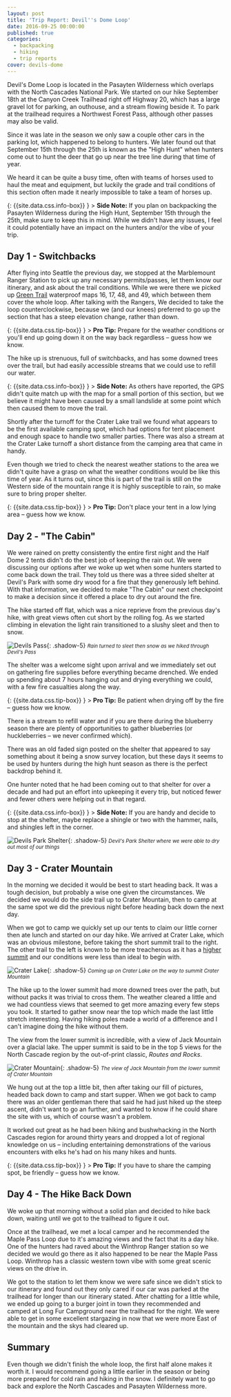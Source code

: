 ```yaml
---
layout: post
title: 'Trip Report: Devil''s Dome Loop'
date: 2016-09-25 00:00:00
published: true
categories:
  - backpacking
  - hiking
  - trip reports
cover: devils-dome
---
```



Devil's Dome Loop is located in the Pasayten Wilderness which overlaps with the North Cascades National Park. We started on our hike September 18th at the Canyon Creek Trailhead right off Highway 20, which has a large gravel lot for parking, an outhouse, and a stream flowing beside it. To park at the trailhead requires a Northwest Forest Pass, although other passes may also be valid.

Since it was late in the season we only saw a couple other cars in the parking lot, which happened to belong to hunters. We later found out that September 15th through the 25th is known as the "High Hunt" when hunters come out to hunt the deer that go up near the tree line during that time of year.

We heard it can be quite a busy time, often with teams of horses used to haul the meat and equipment, but luckily the grade and trail conditions of this section often made it nearly impossible to take a team of horses up.

{: {{site.data.css.info-box}} } &gt; **Side Note:** If you plan on backpacking the Pasayten Wilderness during the High Hunt, September 15th through the 25th, make sure to keep this in mind. While we didn't have any issues, I feel it could potentially have an impact on the hunters and/or the vibe of your trip.

## Day 1 - Switchbacks

After flying into Seattle the previous day, we stopped at the Marblemount Ranger Station to pick up any necessary permits/passes, let them know our itinerary, and ask about the trail conditions. While we were there we picked up [Green Trail](https://greentrailsmaps.com/) waterproof maps 16, 17, 48, and 49, which between them cover the whole loop. After talking with the Rangers, We decided to take the loop counterclockwise, because we (and our knees) preferred to go up the section that has a steep elevation change, rather than down.

{: {{site.data.css.tip-box}} } &gt; **Pro Tip:** Prepare for the weather conditions or you'll end up going down it on the way back regardless – guess how we know.

The hike up is strenuous, full of switchbacks, and has some downed trees over the trail, but had easily accessible streams that we could use to refill our water.

{: {{site.data.css.info-box}} } &gt; **Side Note:** As others have reported, the GPS didn't quite match up with the map for a small portion of this section, but we believe it might have been caused by a small landslide at some point which then caused them to move the trail.

Shortly after the turnoff for the Crater Lake trail we found what appears to be the first available camping spot, which had options for tent placement and enough space to handle two smaller parties. There was also a stream at the Crater Lake turnoff a short distance from the camping area that came in handy.

Even though we tried to check the nearest weather stations to the area we didn't quite have a grasp on what the weather conditions would be like this time of year. As it turns out, since this is part of the trail is still on the Western side of the mountain range it is highly susceptible to rain, so make sure to bring proper shelter.

{: {{site.data.css.tip-box}} } &gt; **Pro Tip:** Don't place your tent in a low lying area – guess how we know.

## Day 2 - "The Cabin"

We were rained on pretty consistently the entire first night and the Half Dome 2 tents didn't do the best job of keeping the rain out. We were discussing our options after we woke up wet when some hunters started to come back down the trail. They told us there was a three sided shelter at Devil's Park with some dry wood for a fire that they generously left behind. With that information, we decided to make "The Cabin" our next checkpoint to make a decision since it offered a place to dry out around the fire.

The hike started off flat, which was a nice reprieve from the previous day's hike, with great views often cut short by the rolling fog. As we started climbing in elevation the light rain transitioned to a slushy sleet and then to snow.

![Devils Pass](/assets/images/posts/devils-pass.jpg "Devil's Pass"){: .shadow-5} <small><i>Rain turned to sleet then snow as we hiked through Devil's Pass</i></small>

The shelter was a welcome sight upon arrival and we immediately set out on gathering fire supplies before everything became drenched. We ended up spending about 7 hours hanging out and drying everything we could, with a few fire casualties along the way.

{: {{site.data.css.tip-box}} } &gt; **Pro Tip:** Be patient when drying off by the fire – guess how we know.

There is a stream to refill water and if you are there during the blueberry season there are plenty of opportunities to gather blueberries (or huckleberries – we never confirmed which).

There was an old faded sign posted on the shelter that appeared to say something about it being a snow survey location, but these days it seems to be used by hunters during the high hunt season as there is the perfect backdrop behind it.

One hunter noted that he had been coming out to that shelter for over a decade and had put an effort into upkeeping it every trip, but noticed fewer and fewer others were helping out in that regard.

{: {{site.data.css.info-box}} } &gt; **Side Note:** If you are handy and decide to stop at the shelter, maybe replace a shingle or two with the hammer, nails, and shingles left in the corner.

![Devils Park Shelter](/assets/images/posts/devils-park-shelter.jpg "Devil's Park Shelter"){: .shadow-5} <small><i>Devil's Park Shelter where we were able to dry out most of our things</i></small>

## Day 3 - Crater Mountain

In the morning we decided it would be best to start heading back. It was a tough decision, but probably a wise one given the circumstances. We decided we would do the side trail up to Crater Mountain, then to camp at the same spot we did the previous night before heading back down the next day.

When we got to camp we quickly set up our tents to claim our little corner then ate lunch and started on our day hike. We arrived at Crater Lake, which was an obvious milestone, before taking the short summit trail to the right. The other trail to the left is known to be more treacherous as it has a [higher summit](http://www.summitpost.org/crater-mountain/150949) and our conditions were less than ideal to begin with.

![Crater Lake](/assets/images/posts/crater-lake.jpg "Crater Lake"){: .shadow-5} <small><i>Coming up on Crater Lake on the way to summit Crater Mountain</i></small>

The hike up to the lower summit had more downed trees over the path, but without packs it was trivial to cross them. The weather cleared a little and we had countless views that seemed to get more amazing every few steps you took. It started to gather snow near the top which made the last little stretch interesting. Having hiking poles made a world of a difference and I can't imagine doing the hike without them.

The view from the lower summit is incredible, with a view of Jack Mountain over a glacial lake. The upper summit is said to be in the top 5 views for the North Cascade region by the out-of-print classic, *Routes and Rocks*.

![Crater Mountain](/assets/images/posts/crater-mountain.jpg "Crater Mountain"){: .shadow-5} <small><i>The view of Jack Mountain from the lower summit of Crater Mountain</i></small>

We hung out at the top a little bit, then after taking our fill of pictures, headed back down to camp and start supper. When we got back to camp there was an older gentleman there that said he had just hiked up the steep ascent, didn't want to go an further, and wanted to know if he could share the site with us, which of course wasn't a problem.

It worked out great as he had been hiking and bushwhacking in the North Cascades region for around thirty years and dropped a lot of regional knowledge on us – including entertaining demonstrations of the various encounters with elks he's had on his many hikes and hunts.

{: {{site.data.css.tip-box}} } &gt; **Pro Tip:** If you have to share the camping spot, be friendly – guess how we know.

## Day 4 - The Hike Back Down

We woke up that morning without a solid plan and decided to hike back down, waiting until we got to the trailhead to figure it out.

Once at the trailhead, we met a local camper and he recommended the Maple Pass Loop due to it's amazing views and the fact that its a day hike. One of the hunters had raved about the Winthrop Ranger station so we decided we would go there as it also happened to be near the Maple Pass Loop. Winthrop has a classic western town vibe with some great scenic views on the drive in.

We got to the station to let them know we were safe since we didn't stick to our itinerary and found out they only cared if our car was parked at the trailhead for longer than our itinerary stated. After chatting for a little while, we ended up going to a burger joint in town they recommended and camped at Long Fur Campground near the trailhead for the night. We were able to get in some excellent stargazing in now that we were more East of the mountain and the skys had cleared up.

## Summary

Even though we didn't finish the whole loop, the first half alone makes it worth it. I would recommend going a little earlier in the season or being more prepared for cold rain and hiking in the snow. I definitely want to go back and explore the North Cascades and Pasayten Wilderness more.